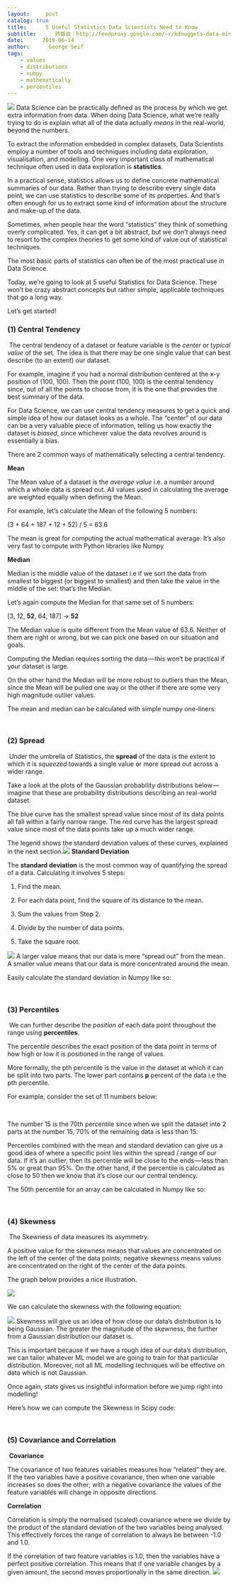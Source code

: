 ```yaml
---
layout:     post
catalog: true
title:      5 Useful Statistics Data Scientists Need to Know
subtitle:      转载自：http://feedproxy.google.com/~r/kdnuggets-data-mining-analytics/~3/dvrxxt4Puxg/statistics-data-scientists-know.html
date:      2019-06-14
author:      George Seif
tags:
    - values
    - distributions
    - numpy
    - mathematically
    - percentiles
---
```


![](https://cdn-images-1.medium.com/max/800/0*DNMRBPtfw-oGmIFU.jpg)
Data Science can be practically defined as the process by which we get extra information from data. When doing Data Science, what we’re really trying to do is explain what all of the data actually *means* in the real-world, beyond the numbers.

To extract the information embedded in complex datasets, Data Scientists employ a number of tools and techniques including data exploration, visualisation, and modelling. One very important class of mathematical technique often used in data exploration is **statistics**.

In a practical sense, statistics allows us to define concrete mathematical summaries of our data. Rather than trying to describe every single data point, we can use statistics to describe some of its properties. And that’s often enough for us to extract some kind of information about the structure and make-up of the data.

Sometimes, when people hear the word “statistics” they think of something overly complicated. Yes, it can get a bit abstract, but we don’t always need to resort to the complex theories to get some kind of value out of statistical techniques.

The most basic parts of statistics can often be of the most practical use in Data Science.

Today, we’re going to look at 5 useful Statistics for Data Science. These won’t be crazy abstract concepts but rather simple, applicable techniques that go a long way.

Let’s get started!

### (1) Central Tendency

 The central tendency of a dataset or feature variable is the *center* or *typical value* of the set. The idea is that there may be one single value that can best describe (to an extent) our dataset.

For example, imagine if you had a normal distribution centered at the x-y position of (100, 100). Then the point (100, 100) is the central tendency since, out of all the points to choose from, it is the one that provides the best summary of the data.

For Data Science, we can use central tendency measures to get a quick and simple idea of how our dataset looks as a whole. The “center” of our data can be a very valuable piece of information, telling us how exactly the dataset is *biased*, since whichever value the data revolves around is essentially a bias.

There are 2 common ways of mathematically selecting a central tendency.

**Mean**

The Mean value of a dataset is the *average value* i.e. a number around which a whole data is spread out. All values used in calculating the average are weighted equally when defining the Mean.

For example, let’s calculate the Mean of the following 5 numbers:

(3 + 64 + 187 + 12 + 52) / 5 = 63.6

The mean is great for computing the actual mathematical average. It’s also very fast to compute with Python libraries like Numpy

**Median**

Median is the middle value of the dataset i.e if we sort the data from smallest to biggest (or biggest to smallest) and then take the value in the middle of the set: that’s the Median.

Let’s again compute the Median for that same set of 5 numbers:

[3, 12, **52**, 64, 187] → **52**

The Median value is quite different from the Mean value of 63.6. Neither of them are right or wrong, but we can pick one based on our situation and goals.

Computing the Median requires sorting the data — this won’t be practical if your dataset is large.

On the other hand the Median will be more robust to outliers than the Mean, since the Mean will be pulled one way or the other if there are some very high magnitude outlier values.

The mean and median can be calculated with simple numpy one-liners:

 

### (2) Spread

 Under the umbrella of Statistics, the **spread** of the data is the extent to which it is *squeezed* towards a single value or more spread out across a wider range.

Take a look at the plots of the Gaussian probability distributions below — imagine that these are probability distributions describing an real-world dataset.

The blue curve has the smallest spread value since most of its data points all fall within a fairly narrow range. The red curve has the largest spread value since most of the data points take up a much wider range.

The legend shows the standard deviation values of these curves, explained in the next section.**![](https://cdn-images-1.medium.com/max/800/1*ZlJlk-pcJo0dPymv3py-ng.png)
Standard Deviation**

The **standard deviation** is the most common way of quantifying the spread of a data. Calculating it involves 5 steps:

1. Find the mean.

1. For each data point, find the square of its distance to the mean.

1. Sum the values from Step 2.

1. Divide by the number of data points.

1. Take the square root.


![](https://cdn-images-1.medium.com/max/800/1*SPLxZLoOo_O-VPksiphKiw.png)
A larger value means that our data is more “spread out” from the mean. A smaller value means that our data is more concentrated around the mean.

Easily calculate the standard deviation in Numpy like so:

 

### (3) Percentiles

 We can further describe the *position* of each data point throughout the range using **percentiles**.

The percentile describes the exact position of the data point in terms of how high or low it is positioned in the range of values.

More formally, the pth percentile is the value in the dataset at which it can be split into two parts. The lower part contains **p** percent of the data i.e the pth percentile.

For example, consider the set of 11 numbers below:

 

The number 15 is the 70th percentile since when we split the dataset into 2 parts at the number 15, 70% of the remaining data is less than 15.

Percentiles combined with the mean and standard deviation can give us a good idea of where a specific point lies within the spread / range of our data. If it’s an outlier, then its percentile will be close to the ends — less than 5% or great than 95%. On the other hand, if the percentile is calculated as close to 50 then we know that it’s close our our central tendency.

The 50th percentile for an array can be calculated in Numpy like so:

 

### (4) Skewness

 The Skewness of data measures its asymmetry.

A positive value for the skewness means that values are concentrated on the left of the center of the data points; negative skewness means values are concentrated on the right of the center of the data points.

The graph below provides a nice illustration.

![](https://cdn-images-1.medium.com/max/800/1*ODllOiA6egLMylvT9lw_IQ.png)


We can calculate the skewness with the following equation:

![](https://cdn-images-1.medium.com/max/800/1*bhjdk2TUKQeZpnpxOAV1dQ.png)
Skewness will give us an idea of how close our data’s distribution is to being Gaussian. The greater the magnitude of the skewness, the further from a Gaussian distribution our dataset is.

This is important because if we have a rough idea of our data’s distribution, we can tailor whatever ML model we are going to train for that particular distribution. Moreover, not all ML modelling techniques will be effective on data which is not Gaussian.

Once again, stats gives us insightful information before we jump right into modelling!

Here’s how we can compute the Skewness in Scipy code:

 

### (5) Covariance and Correlation

 **Covariance**

The covariance of two features variables measures how “related” they are. If the two variables have a positive covariance, then when one variable increases so does the other; with a negative covariance the values of the feature variables will change in opposite directions.

**Correlation**

Correlation is simply the normalised (scaled) covariance where we divide by the product of the standard deviation of the two variables being analysed. This effectively forces the range of correlation to always be between -1.0 and 1.0.

If the correlation of two feature variables is 1.0, then the variables have a perfect positive correlation. This means that if one variable changes by a given amount, the second moves proportionally in the same direction.
![](https://cdn-images-1.medium.com/max/800/1*30eLSgygLAQAyBxHrjC9sQ.png)

